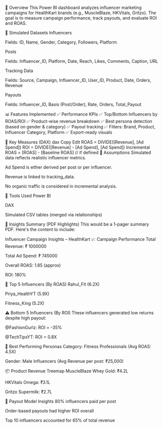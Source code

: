 👋 Overview
This Power BI dashboard analyzes influencer marketing campaigns for HealthKart brands (e.g., MuscleBlaze, HKVitals, Gritzo). The goal is to measure campaign performance, track payouts, and evaluate ROI and ROAS.

📁 Simulated Datasets
Influencers

Fields: ID, Name, Gender, Category, Followers, Platform

Posts

Fields: Influencer_ID, Platform, Date, Reach, Likes, Comments, Caption, URL

Tracking Data

Fields: Source, Campaign, Influencer_ID, User_ID, Product, Date, Orders, Revenue

Payouts

Fields: Influencer_ID, Basis (Post/Order), Rate, Orders, Total_Payout

📊 Features Implemented
✅ Performance KPIs
✅ Top/Bottom Influencers by ROAS/ROI
✅ Product-wise revenue breakdown
✅ Best persona detection (based on gender & category)
✅ Payout tracking
✅ Filters: Brand, Product, Influencer Category, Platform
✅ Export-ready visuals

🧠 Key Measures (DAX)
dax
Copy
Edit
ROAS = DIVIDE([Revenue], [Ad Spend])
ROI = DIVIDE([Revenue] - [Ad Spend], [Ad Spend])
Incremental ROAS = [ROAS] - [Baseline ROAS] // if defined
📌 Assumptions
Simulated data reflects realistic influencer metrics.

Ad Spend is either derived per post or per influencer.

Revenue is linked to tracking_data.

No organic traffic is considered in incremental analysis.

🚀 Tools Used
Power BI

DAX

Simulated CSV tables (merged via relationships)

🧾 Insights Summary (PDF Highlights)
This would be a 1-pager summary PDF. Here's the content to include:

Influencer Campaign Insights – HealthKart
📈 Campaign Performance
Total Revenue: ₹ 1000000

Total Ad Spend: ₹ 745000

Overall ROAS: 1.85 (approx)

ROI: 180%

🌟 Top 5 Influencers (By ROAS)
Rahul_Fit (6.2X)

Priya_HealthYT (5.9X)

Fitness_King (5.2X)


⚠️ Bottom 5 Influencers (By ROI)
These influencers generated low returns despite high payout:

@FashionGurlz: ROI = -35%

@TechTipsYT: ROI = 0.8X

🧬 Best Performing Personas
Category: Fitness Professionals (Avg ROAS: 4.5X)

Gender: Male Influencers (Avg Revenue per post: ₹25,000)

📦 Product Revenue Treemap
MuscleBlaze Whey Gold: ₹4.2L

HKVitals Omega: ₹3.1L

Gritzo Supermilk: ₹2.7L

💸 Payout Model Insights
80% influencers paid per post

Order-based payouts had higher ROI overall

Top 10 influencers accounted for 65% of total revenue

